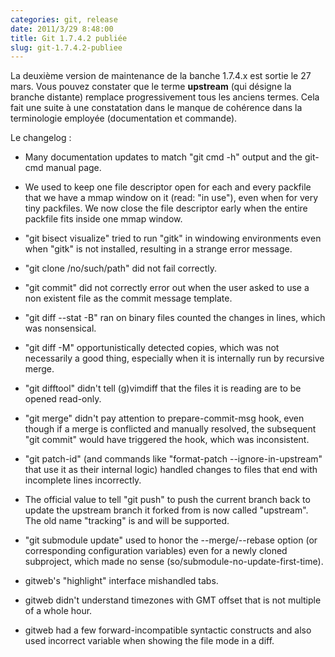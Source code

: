 ```yaml
---
categories: git, release
date: 2011/3/29 8:48:00
title: Git 1.7.4.2 publiée
slug: git-1.7.4.2-publiee
---
```


La deuxième version de maintenance de la banche 1.7.4.x est sortie le 27 mars. Vous pouvez constater que le terme **upstream** (qui désigne la branche distante) remplace progressivement tous les anciens termes. Cela fait une suite à une constatation dans le manque de cohérence dans la terminologie employée (documentation et commande).

Le changelog :

 * Many documentation updates to match "git cmd -h" output and the
  git-cmd manual page.

 * We used to keep one file descriptor open for each and every packfile
  that we have a mmap window on it (read: "in use"), even when for very
  tiny packfiles.  We now close the file descriptor early when the entire
  packfile fits inside one mmap window.

 * "git bisect visualize" tried to run "gitk" in windowing
  environments even when "gitk" is not installed, resulting in a
  strange error message.

 * "git clone /no/such/path" did not fail correctly.

 * "git commit" did not correctly error out when the user asked to use a
  non existent file as the commit message template.

 * "git diff --stat -B" ran on binary files counted the changes in lines,
  which was nonsensical.

 * "git diff -M" opportunistically detected copies, which was not
  necessarily a good thing, especially when it is internally run by
  recursive merge.

 * "git difftool" didn't tell (g)vimdiff that the files it is reading are
  to be opened read-only.

 * "git merge" didn't pay attention to prepare-commit-msg hook, even
  though if a merge is conflicted and manually resolved, the subsequent
  "git commit" would have triggered the hook, which was inconsistent.

 * "git patch-id" (and commands like "format-patch --ignore-in-upstream"
  that use it as their internal logic) handled changes to files that end
  with incomplete lines incorrectly.

 * The official value to tell "git push" to push the current branch back
  to update the upstream branch it forked from is now called "upstream".
  The old name "tracking" is and will be supported.

 * "git submodule update" used to honor the --merge/--rebase option (or
  corresponding configuration variables) even for a newly cloned
  subproject, which made no sense (so/submodule-no-update-first-time).

 * gitweb's "highlight" interface mishandled tabs.

 * gitweb didn't understand timezones with GMT offset that is not
  multiple of a whole hour.

 * gitweb had a few forward-incompatible syntactic constructs and
  also used incorrect variable when showing the file mode in a diff.

